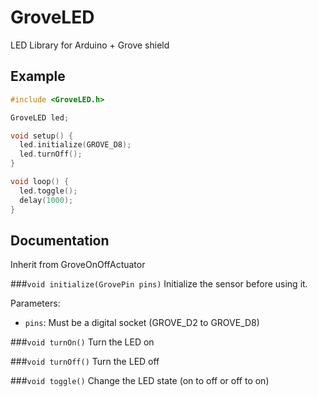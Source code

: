 # GroveLED
LED Library for Arduino + Grove shield

## Example
```c++
#include <GroveLED.h>

GroveLED led;

void setup() {
  led.initialize(GROVE_D8);
  led.turnOff();
}

void loop() {
  led.toggle();
  delay(1000);
}
```

## Documentation
Inherit from GroveOnOffActuator

###`void initialize(GrovePin pins)`
Initialize the sensor before using it.

Parameters:
- `pins`: Must be a digital socket (GROVE_D2 to GROVE_D8)

###`void turnOn()`
Turn the LED on

###`void turnOff()`
Turn the LED off

###`void toggle()`
Change the LED state (on to off or off to on)